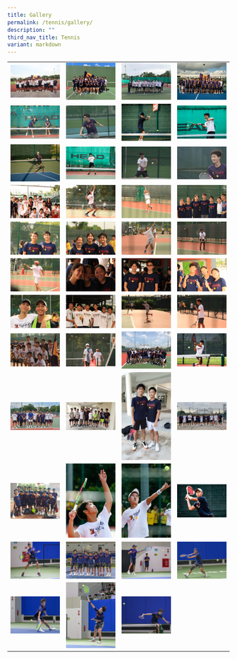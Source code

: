 ```yaml
---
title: Gallery
permalink: /tennis/gallery/
description: ""
third_nav_title: Tennis
variant: markdown
---
```

<table>
<thead>
<tr>
</tr>
</thead>
<tbody>
<tr>
<td><a href="/images/tennis%201.jpeg"> <img src="/images/tennis%201.jpeg"></a></td>
<td><a href="/images/tennis%202.jpeg"> <img src="/images/tennis%202.jpeg"></a></td>
<td><a href="/images/tennis%203.jpeg"> <img src="/images/tennis%203.jpeg"></a></td>
<td><a href="/images/tennis%204.jpeg"> <img src="/images/tennis%204.jpeg"></a></td>
</tr>
<tr>
<td><a href="/images/tennis%205.jpeg"> <img src="/images/tennis%205.jpeg"></a></td>
<td><a href="/images/tennis%206.jpeg"> <img src="/images/tennis%206.jpeg"></a></td>
<td><a href="/images/tennis%207.jpeg"> <img src="/images/tennis%207.jpeg"></a></td>
<td><a href="/images/tennis%208.jpeg"> <img src="/images/tennis%208.jpeg"></a></td>
</tr>
<tr>
<td><a href="/images/tennis%209.jpeg"> <img src="/images/tennis%209.jpeg"></a></td>
<td><a href="/images/tennis%2010.jpeg"> <img src="/images/tennis%2010.jpeg"></a></td>
<td><a href="/images/tennis%2011.jpeg"> <img src="/images/tennis%2011.jpeg"></a></td>
<td><a href="/images/tennis%2012.jpeg"> <img src="/images/tennis%2012.jpeg"></a></td>
</tr>
<tr>
<td><a href="/images/tennis%2013.jpeg"> <img src="/images/tennis%2013.jpeg"></a></td>
<td><a href="/images/tennis%2014.jpeg"> <img src="/images/tennis%2014.jpeg"></a></td>
<td><a href="/images/tennis%2015.jpeg"> <img src="/images/tennis%2015.jpeg"></a></td>
<td><a href="/images/tennis%2016.jpeg"> <img src="/images/tennis%2016.jpeg"></a></td>
</tr>
<tr>
<td><a href="/images/tennis%2017.jpeg"> <img src="/images/tennis%2017.jpeg"></a></td>
<td><a href="/images/tennis%2018.jpeg"> <img src="/images/tennis%2018.jpeg"></a></td>
<td><a href="/images/tennis%2019.jpeg"> <img src="/images/tennis%2019.jpeg"></a></td>
<td><a href="/images/tennis%2020.jpeg"> <img src="/images/tennis%2020.jpeg"></a></td>
</tr>
<tr>
<td><a href="/images/tennis%2021.jpeg"> <img src="/images/tennis%2021.jpeg"></a></td>
<td><a href="/images/tennis%2022.jpeg"> <img src="/images/tennis%2022.jpeg"></a></td>
<td><a href="/images/tennis%2023.jpeg"> <img src="/images/tennis%2023.jpeg"></a></td>
<td><a href="/images/tennis%2024.jpeg"> <img src="/images/tennis%2024.jpeg"></a></td>
</tr>
<tr>
<td><a href="/images/tennis%2025.jpeg"> <img src="/images/tennis%2025.jpeg"></a></td>
<td><a href="/images/tennis%2026.jpeg"> <img src="/images/tennis%2026.jpeg"></a></td>
<td><a href="/images/tennis%2027.jpeg"> <img src="/images/tennis%2027.jpeg"></a></td>
<td><a href="/images/tennis%2028.jpeg"> <img src="/images/tennis%2028.jpeg"></a></td>
</tr>
<tr>
<td><a href="/images/tennis%2029.jpeg"> <img src="/images/tennis%2029.jpeg"></a></td>
<td><a href="/images/tennis%2030.jpeg"> <img src="/images/tennis%2030.jpeg"></a></td>
<td><a href="/images/tennis%2031.jpeg"> <img src="/images/tennis%2031.jpeg"></a></td>
<td><a href="/images/tennis%2032.jpeg"> <img src="/images/tennis%2032.jpeg"></a></td>
</tr>
<tr>
<td><a href="/images/tennis%2033.jpeg"> <img src="/images/tennis%2033.jpeg"></a></td>
<td><a href="/images/tennis%2034.jpeg"> <img src="/images/tennis%2034.jpeg"></a></td>
<td><a href="/images/tennis%2035.jpeg"> <img src="/images/tennis%2035.jpeg"></a></td>
<td><a href="/images/tennis%2036.jpeg"> <img src="/images/tennis%2036.jpeg"></a></td>
</tr>
<tr>
<td><a href="/images/tennis%2037.jpeg"> <img src="/images/tennis%2037.jpeg"></a></td>
<td><a href="/images/tennis%2038.jpeg"> <img src="/images/tennis%2038.jpeg"></a></td>
<td><a href="/images/tennis%2039.jpeg"> <img src="/images/tennis%2039.jpeg"></a></td>
<td><a href="/images/tennis%2040.jpeg"> <img src="/images/tennis%2040.jpeg"></a></td>
</tr>
<tr>
<td><a href="/images/Tennis/DSC_2246.jpg"> <img src="/images/Tennis/DSC_2246.jpg"></a></td>
<td><a href="/images/Tennis/DSC_1449.jpg"> <img src="/images/Tennis/DSC_1449.jpg"></a></td>
<td><a href="/images/Tennis/DSC_1501.jpg"> <img src="/images/Tennis/DSC_1501.jpg"></a></td>
<td><a href="/images/Tennis/DSC_1633.jpg"> <img src="/images/Tennis/DSC_1633.jpg"></a></td>
</tr>
<tr>
<td><a href="/images/Tennis/DSC_2148.jpg"> <img src="/images/Tennis/DSC_2148.jpg"></a></td>
<td><a href="/images/Tennis/DSC_2168.jpg"> <img src="/images/Tennis/DSC_2168.jpg"></a></td>
<td><a href="/images/Tennis/DSC_2336.jpg"> <img src="/images/Tennis/DSC_2336.jpg"></a></td>
</tr>
</tbody>
</table>
